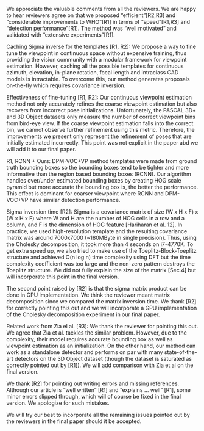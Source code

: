We appreciate the valuable comments from all the reviewers. We are happy to
hear reviewers agree on that we proposed “efficient”[R2,R3] and “considerable
improvements to WHO”[R1] in terms of “speed”[R1,R3] and “detection
performance”[R1]. The method was “well motivated”  and validated with
“extensive experiments”[R1].

Caching Sigma inverse for the templates [R1, R2]: 
We propose a way to fine tune the viewpoint in
continuous space without expensive training, thus providing the vision community
with a modular framework for viewpoint estimation. However, caching all the possible
templates for continuous azimuth, elevation, in-plane rotation, focal length and
intraclass CAD models is intractable. To overcome this, our
method generates proposals on-the-fly which requires covariance inversion. 

Effectiveness of fine-tuning [R1, R2]:
Our continuous viewpoint estimation method not only accurately refines the coarse
viewpoint estimation but also recovers from incorrect pose initializations.
Unfortunately, the PASCAL 3D+ and 3D Object datasets only measure the number
of correct viewpoint bins from bird-eye view. If the coarse viewpoint estimation
falls into the correct bin, we cannot observe further refinement using this metric.
Therefore, the improvements we present only represent the refinement of poses that
are initially estimated incorrectly.
This point was not explicit in the paper abd we will add it to our final paper. 

R1, RCNN + Ours: DPM-VOC+VP method templates were made from ground truth
bounding boxes so the bounding boxes tend to be tighter and more informative than
the region based bounding boxes (RCNN). Our algorithm handles over/under 
estimated bounding boxes by creating HOG scale pyramid but more accurate 
the bounding box is, the better the performance. This effect
is dominant for coarser viewpoint where RCNN and DPM-VOC+VP have similar
detection performance.

Sigma inversion time [R2]:
Sigma is a covariance matrix of size (W x H x F) x (W x H x F)
where W and H are the number of HOG cells in a row and a column, and F is the
dimension of HOG feature [Hariharan et al. 12]. In practice, we used
high-resolution template and the resulting covariance matrix was around
7000x7000 (~180MByte in single precision). Thus, using the Cholesky
decomposition, it took more than 4 seconds on i7-4770K. To get extra speed up,
we also tried to make use of the Toeplitz-Block-Toeplitz structure and achieved
O(n log n) time complexity using DFT but the time complexity coefficient was
too large and the non-zero pattern destroys the Toeplitz structure. We 
did not fully explain the size of the matrix [Sec.4] but will
incorporate this point in the final version.

The second point raised by [R2] is that the sigma matrix product can be done in GPU
implementation. We think the reviewer meant matrix decomposition since we
compared the matrix inversion time. We thank [R2] for correctly pointing this
out and we will incorporate a GPU implementation of the Cholesky decomposition
experiment in our final paper.

Related work from Zia el al. [R3]:
We thank the reviewer for pointing this out. We agree that Zia et
al. tackles the similar problem. However, due to the complexity, their
model requires accurate bounding box as well as viewpoint estimation as an 
initialization. On the other hand, our method can work as a standalone detector 
and performs on par with many state-of-the-art detectors on the 3D Object dataset
(though the dataset is saturated as correctly pointed out by [R1]).
We will add comparison with Zia et al on the final version.

We thank [R2] for pointing out writing errors and missing references. Although
our article is “well written” [R1] and “explains ... well” [R1], some minor errors
slipped through, which will of course be fixed in the final version.
We apologize for such mistakes.

We will try our best to incorporate all the remaining issues pointed out by the
reviewers in the final paper should it be accepted.
